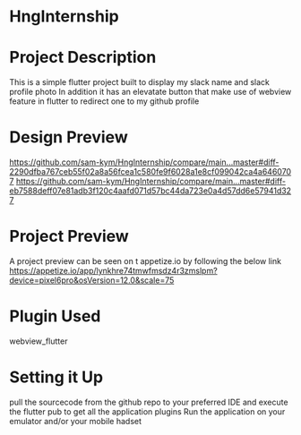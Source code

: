 # HngInternship
# Project Description
This is a simple flutter project built to display my slack name and slack profile photo
In addition it has an elevatate button that make use of webview feature in flutter to redirect one to my github profile
# Design Preview
https://github.com/sam-kym/HngInternship/compare/main...master#diff-2290dfba767ceb55f02a8a56fcea1c580fe9f6028a1e8cf099042ca4a6460707
https://github.com/sam-kym/HngInternship/compare/main...master#diff-eb7588deff07e81adb3f120c4aafd071d57bc44da723e0a4d57dd6e57941d327
# Project Preview
A project preview can be seen on t appetize.io by following the below link
https://appetize.io/app/lynkhre74tmwfmsdz4r3zmslpm?device=pixel6pro&osVersion=12.0&scale=75
# Plugin Used
webview_flutter

# Setting it Up
pull the sourcecode from the github repo to your preferred IDE and execute the flutter pub to get all the application plugins
Run the application on your emulator and/or your mobile hadset 
# 


